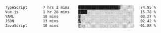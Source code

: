 <!--START_SECTION:waka-->

```txt
TypeScript       7 hrs 2 mins    ██████████████████▓░░░░░░   74.95 %
Vue.js           1 hr 28 mins    ████░░░░░░░░░░░░░░░░░░░░░   15.78 %
YAML             18 mins         ▓░░░░░░░░░░░░░░░░░░░░░░░░   03.27 %
JSON             13 mins         ▓░░░░░░░░░░░░░░░░░░░░░░░░   02.42 %
JavaScript       10 mins         ▒░░░░░░░░░░░░░░░░░░░░░░░░   01.88 %
```

<!--END_SECTION:waka-->
